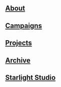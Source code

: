 ## [About](pages/about.md)
## [Campaigns](pages/campaigns.md)
## [Projects](pages/projects.md)
## [Archive](pages/archive.md)
## [Starlight Studio](pages/starlightstudio.md)
